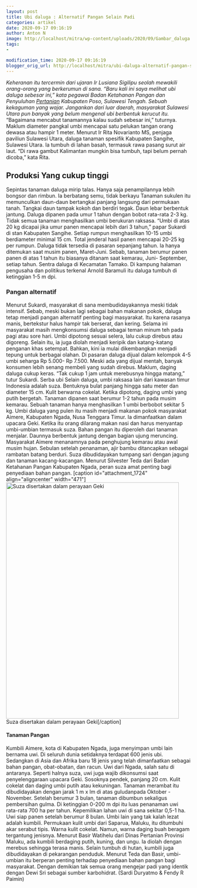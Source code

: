 ```yaml
---
layout: post
title: Ubi daluga : Alternatif Pangan Selain Padi
categories: artikel
date: 2020-09-17 09:16:19
author: Anton N
image: http://localhost/mitra/wp-content/uploads/2020/09/Gambar_daluga.jpg6__1280x720.jpg
tags:
- 

modification_time: 2020-09-17 09:16:19
blogger_orig_url: http://localhost/mitra/ubi-daluga-alternatif-pangan-selain.html
---
```


<em>Keheranan itu tercermin dari ujaran Ir Lusiana Sigilipu seolah mewakili orang-orang yang berkerumun di sana. “Baru kali ini saya melihat ubi daluga sebesar ini,” kata pegawai Badan Ketahanan Pangan dan Penyuluhan <a class="wpil_keyword_link" href="http://127.0.0.1/mitra/pertanian"   title="Pertanian" data-wpil-keyword-link="linked">Pertanian</a> Kabupaten Poso, Sulawesi Tengah. Sebuah kekaguman yang wajar. Jangankan dari luar daerah, masyarakat Sulawesi Utara pun banyak yang belum mengenal ubi berbentuk kerucut itu.</em>
“Bagaimana mencabut tanamannya kalau sudah sebesar ini,” tuturnya. Maklum diameter pangkal umbi mencapai satu pelukan tangan orang dewasa atau hampir 1 meter. Menurut Ir Rita Novarianto MS, penjaga paviliun Sulawesi Utara, daluga tanaman spesifik Kabupaten Sangihe, Sulawesi Utara. Ia tumbuh di lahan basah, termasuk rawa pasang surut air laut. “Di rawa gambut Kalimantan mungkin bisa tumbuh, tapi belum pernah dicoba,” kata Rita.
<h2>Produksi Yang cukup tinggi</h2>
Sepintas tanaman daluga mirip talas. Hanya saja penampilannya lebih bongsor dan rimbun. Ia berbatang semu, tidak berkayu  Tanaman sukulen itu memunculkan daun-daun bertangkai panjang langsung dari permukaan tanah. Tangkai daun tampak kokoh dan berdiri tegak. Daun lebar berbentuk jantung. Daluga dipanen pada umur 1 tahun dengan bobot rata-rata 2-3 kg. Tidak semua tanaman menghasilkan umbi berukuran raksasa.
“Umbi di atas 20 kg dicapai jika umur panen mencapai lebih dari 3 tahun,” papar Sukardi di stan Kabupaten Sangihe. Setiap rumpun menghasilkan 10-15 umbi berdiameter minimal 15 cm. Total jenderal hasil panen mencapai 20-25 kg per rumpun.
Daluga tidak tersedia di pasaran sepanjang tahun. Ia hanya ditemukan saat musim panen, Maret-Juni. Sebab, tanaman berumur panen panen di atas 1 tahun itu biasanya ditanam saat kemarau, Juni- September, setiap tahun. Sentra daluga di Kecamatan Tamako. Di kampung halaman pengusaha dan politikus terkenal Arnold Baramuli itu daluga tumbuh di ketinggian 1-5 m dpi.
<h3>Pangan alternatif</h3>
Menurut Sukardi, masyarakat di sana membudidayakannya meski tidak intensif. Sebab, meski bukan lagi sebagai bahan makanan pokok, daluga tetap menjadi pangan alternatif penting bagi masyarakat. Itu karena rasanya manis, bertekstur halus hampir tak berserat, dan kering.
Selama ini masyarakat masih mengkonsumsi daluga sebagai teman minum teh pada pagi atau sore hari. Umbi dipotong sesuai selera, lalu cukup direbus atau digoreng. Selain itu, ia juga diolah menjadi keripik dan katang-katang penganan khas setempat. Bahkan, kini ia mulai dikembangkan menjadi tepung untuk berbagai olahan.
Di pasaran daluga dijual dalam kelompok 4-5 umbi seharga Rp 5.000- Rp 7.500. Meski ada yang dijual mentah, banyak konsumen lebih senang membeli yang sudah direbus. Maklum, daging daluga cukup keras. “Tak cukup 1 jam untuk merebusnya hingga matang,” tutur Sukardi. Serba ubi Selain daluga, umbi raksasa lain dari kawasan timur Indonesia adalah suza. Bentuknya bulat panjang hingga satu meter dan diameter 15 cm. Kulit berwarna cokelat. Ketika dipotong, daging umbi yang putih bergetah. Tanaman dipanen saat berumur 1-2 tahun pada musim kemarau. Sebuah tanaman hanya menghasilkan 1 umbi berbobot sekitar 5 kg.
Umbi daluga yang pulen itu masih menjadi makanan pokok masyarakat Aimere, Kabupaten Ngada, Nusa Tenggara Timur. Ia dimanfaatkan dalam upacara Geki. Ketika itu orang dilarang makan nasi dan harus menyantap umbi-umbian termasuk suza. Bahan pangan itu diperoleh dari tanaman menjalar. Daunnya berbentuk jantung dengan bagian ujung meruncing.
Masyarakat Aimere menanamnya pada penghujung kemarau atau awal musim hujan. Sebulan setelah penanaman, ajir bambu ditancapkan sebagai rambatan batang berduri. Suza dibudidayakan tumpang sari dengan jagung dan tanaman kacang-kacangan. Menurut Silvester Teda dari Badan Ketahanan Pangan Kabupaten Ngada, peran suza amat penting bagi penyediaan bahan pangan.
[caption id="attachment_1724" align="aligncenter" width="471"]<img class="wp-image-1724" src="http://127.0.0.1/mitra/wp-content/uploads/2020/09/Gambar_Tanaman_Talas_1149x800.jpg" alt="Suza disertakan dalam perayaan Geki" width="471" height="645" /> Suza disertakan dalam perayaan Geki[/caption]
<h4>Tanaman Pangan</h4>
Kumbili Aimere, kota di Kabupaten Ngada, juga menyimpan umbi lain bernama uwi. Di seluruh dunia setidaknya terdapat 600 jenis ubi. Sedangkan di Asia dan Afrika baru 18 jenis yang telah dimanfaatkan sebagai bahan pangan, obat-obatan, dan racun. Uwi dari Ngada, salah satu di antaranya. Seperti halnya suza, uwi juga wajib dikonsumsi saat penyelenggaraan upacara Geki.
Sosoknya pendek, panjang 20 cm. Kulit cokelat dan daging umbi putih atau kekuningan. Tanaman merambat itu dibudidayakan dengan jarak 1 m x lm di atas guludanpada Oktober -November. Setelah berumur 3 bulan, tanaman dibumbun sekaligus pembersihan gulma. Di ketinggian 0-200 m dpi itu luas penanaman uwi rata-rata 700
ha per tahun. Kepemilikan lahan uwi di sana sekitar 0,5-1 ha. Uwi siap panen setelah berumur 8 bulan.
Umbi lain yang tak kalah lezat adalah kumbili. Permukaan kulit umbi dari Saparua, Maluku, itu ditumbuhi akar serabut tipis. Warna kulit cokelat. Namun, warna daging buah beragam tergantung jenisnya. Menurut Basir Watihelu dari Dinas Pertanian Provinsi Maluku, ada kumbili berdaging putih, kuning, dan ungu. Ia diolah dengan merebus sehingga terasa manis. Selain tumbuh di hutan, kumbili juga dibudidayakan di pekarangan penduduk.
Menurut Teda dan Basir, umbi-umbian itu berperan penting terhadap penyediaan bahan pangan bagi masyarakat. Dengan demikian tak semua orang mengejar padi yang identik dengan Dewi Sri sebagai sumber karbohidrat. (Sardi Duryatmo &amp; Fendy R Paimin)
